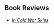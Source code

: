 ## Book Reviews

* [*In Cold War Skies*](https://williamteav.github.io/personal_website/books/icws.html)